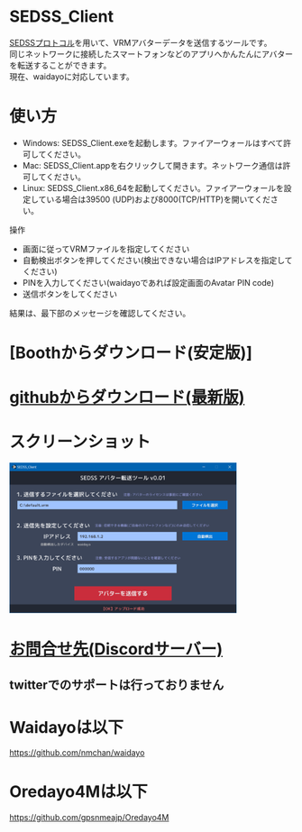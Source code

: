 # SEDSS_Client
[SEDSSプロトコル](https://github.com/gpsnmeajp/SimpleEncryptedDataSendSample)を用いて、VRMアバターデータを送信するツールです。  
同じネットワークに接続したスマートフォンなどのアプリへかんたんにアバターを転送することができます。  
現在、waidayoに対応しています。  

# 使い方
+ Windows: SEDSS_Client.exeを起動します。ファイアーウォールはすべて許可してください。
+ Mac: SEDSS_Client.appを右クリックして開きます。ネットワーク通信は許可してください。
+ Linux: SEDSS_Client.x86_64を起動してください。ファイアーウォールを設定している場合は39500 (UDP)および8000(TCP/HTTP)を開いてください。

操作
+ 画面に従ってVRMファイルを指定してください
+ 自動検出ボタンを押してください(検出できない場合はIPアドレスを指定してください)
+ PINを入力してください(waidayoであれば設定画面のAvatar PIN code)
+ 送信ボタンをしてください

結果は、最下部のメッセージを確認してください。

# [Boothからダウンロード(安定版)]
# [githubからダウンロード(最新版)](https://github.com/gpsnmeajp/SEDSS_Client/releases)

# スクリーンショット
<img src="https://github.com/gpsnmeajp/SEDSS_Client/blob/main/README-image/screen.png?raw=true" width=80% />

# [お問合せ先(Discordサーバー)](https://discord.gg/nGapSR7)
## twitterでのサポートは行っておりません

# Waidayoは以下
https://github.com/nmchan/waidayo

# Oredayo4Mは以下
https://github.com/gpsnmeajp/Oredayo4M
